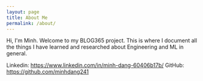 ```yaml
---
layout: page
title: About Me
permalink: /about/
---
```


Hi, I'm Minh. Welcome to my BLOG365 project. This is where I document all the things I have learned and researched about Engineering and ML in general.

Linkedin: https://www.linkedin.com/in/minh-dang-60406b17b/
GitHub: https://github.com/minhdang241
